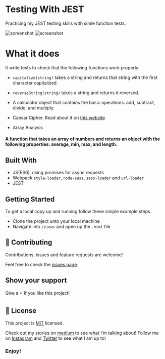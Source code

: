 # Testing With JEST
Practicing my JEST testing skills with simle function tests.

![screenshot](./src/images/1.png)
![screenshot](./src/images/2.png)

# What it does
It write tests to check that the following functions work properly
* `capitalize(string)` takes a string and returns that string with the first character capitalized.

* `reverseString(string)` takes a string and returns it reversed.

* A calculator object that contains the basic operations: add, subtract, divide, and multiply.

* Caesar Cipher. Read about it on [this website](http://practicalcryptography.com/ciphers/caesar-cipher/)

* Array Analysis
#### A function that takes an array of numbers and returns an object with the following properties: average, min, max, and length.

## Built With

- JS(ES6), using promises for async requests
- Webpack `style-loader`, `node-sass`, `sass-loader` and `url-loader`
- JEST

## Getting Started

To get a local copy up and running follow these simple example steps.
- Clone the project unto your local machine
- Navigate into `/views` and open up the `.html` file

## 🤝 Contributing

Contributions, issues and feature requests are welcome!

Feel free to check the [issues page](https://github.com/Oluwadamilareolusakin/javascript-to-do-list/issues).

## Show your support

Give a ⭐️ if you like this project!

## 📝 License

This project is [MiT](lic.url) licensed.


Check out my stories on [medium](https://medium.com/@oluwadamilareo_) to see what I'm talking about!
Follow me on [Instagram](https://instagram.com/oluwadamilare_olusakin) and [Twitter](https://twitter.com/oluwadamilareo_) to see what I am up to!
### Enjoy!
